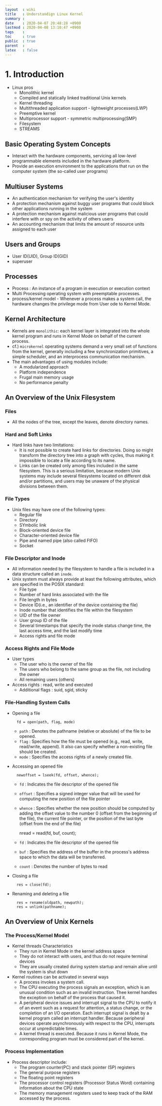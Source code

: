 ```yaml
---
layout  : wiki
title   : Understandign Linux Kernel
summary : 
date    : 2020-04-07 20:48:28 +0900
lastmod : 2020-04-08 13:10:47 +0900
tags    : 
toc     : true
public  : true
parent  : 
latex   : false
---
```


# 1. Introduction

- Linux pros
    - Monolithic kernel
    - Compiled and statically linked traditional Unix kernels
    - Kernel threading
    - Multithreaded application support - lightweight processes(LWP)
    - Preemptive kernel
    - Multiprocessor support - symmetric multiprocessing(SMP)
    - Filesystem
    - STREAMS

## Basic Operating System Concepts

- Interact with the hardware components, servicing all low-level programmable elements included in the hardware platform.
- Provide an execution environment to the applications that run on the computer system (the so-called user programs)

## Multiuser Systems

- An authentication mechanism for verifying the user's identity
- A protection mechanism against buggy user programs that could block other applications running in the system
- A protection mechanism against malicious user programs that could interfere with or spy on the activity of others users
- An accounting mechanism that limits the amount of resource units assigned to each user

## Users and Groups

- User ID(UID), Group ID(GID)
- superuser

## Processes

- Process : An instance of a program in execution or execution context
- Multi Processing operating system with preemptable processes.
- process/kernel model - Whenever a process makes a system call, the hardware changes the privilege mode from User ode to Kernel Mode.

## Kernel Architecture

- Kernels are `monolithic`: each kernel layer is integrated into the whole kernel program and runs in Kernel Mode on behalf of the current process.
- cf.) `microkernel` operating systems demand a very small set of functions from the kernel, generally including a few synchronization primitives, a simple scheduler, and an interprocess communication mechanism.
- The main advantages of using modules include:
    - A modularized approach
    - Platform independence
    - Frugal main memory usage
    - No performance penalty

## An Overview of the Unix Filesystem

### Files

- All the nodes of the tree, except the leaves, denote directory names.

### Hard and Soft Links

- Hard links have two limitations:
    - It is not possible to create hard links for directories. Doing so might transform the directory tree into a graph with cycles, thus making it impossible to locate a file according to its name.
    - Links can be created only among files included in the same filesystem. This is a serious limitation, because modern Unix systems may include several filesystems located on different disk and/or partitions, and users may be unaware of the physical divisions between them.

### File Types

- Unix files may have one of the following types:
    - Regular file
    - Directory
    - SYmbolic link
    - Block-oriented device file
    - Character-oriented device file
    - Pipe and named pipe (also called FIFO)
    - Socket

### File Descriptor and Inode

- All information needed by the filesystem to handle a file is included in a data structure called an `inode`.
- Unix system must always provide at least the following attributes, which are specified in the POSIX standard:
    - File type
    - Number of hard links associated with the file
    - File length in bytes
    - Device ID(i.e., an identifier of the device containing the file)
    - Inode number that identifies the file within the filesystem
    - UID of the file owner
    - User group ID of the file
    - Several timestamps that specify the inode status change time, the last access time, and the last modify time
    - Access rights and file mode

### Access Rights and File Mode

- User types
    - The user who is the owner of the file
    - The users who belong to the same group as the file, not including the owner
    - All remaining users (others)
- Access rights : read, write and executed
    - Additional flags : suid, sgid, sticky

### File-Handling System Calls

- Opening a file

        fd = open(path, flag, mode)

    - `path` : Denotes the pathname (relative or absolute) of the file to be opened.
    - `flag` : Specifies how the file must be opened (e.g., read, write, read/write, append). It also can specify whether a non-existing file should be created.
    - `mode` : Specifies the access rights of a newly created file.
- Accessing an opened file

        newoffset = lseek(fd, offset, whence);

    - `fd` : Indicates the file descriptor of the opened file
    - `offset` : Specifies a signed integer value that will be used for computing the new position of the file pointer
    - `whence` : Specifies whether the new position should be computed by adding the offset value to the number 0 (offset from the beginning of the file), the current file pointer, or the position of the last byte (offset from the end of the file)

        nread = read(fd, buf, count);

    - `fd` :  Indicates the file descriptor of the opened file
    - `buf` : Specifies the address of the buffer in the process's address space to which the data will be transferred.
    - `count` : Denotes the number of bytes to read
- Closing a file

        res = close(fd);

- Renaming and deleting a file

        res = rename(oldpath, newpath);
        res = unlink(pathname);

## An Overview of Unix Kernels

### The Process/Kernel Model

- Kernel threads Characteristics
    - They run in Kernel Mode in the kernel address space
    - They do not interact with users, and thus do not require terminal devices
    - They are usually created during system startup and remain alive until the system is shut down
- Kernel routines can be activated in several ways
    - A process invokes a system call.
    - The CPU executing the process signals an exception, which is an unusual condition such as an invalid instruction. Thee kernel handles the exception on behalf of the process that caused it.
    - A peripheral device issues and interrupt signal to the CPU to notify it of an event such as a request for attention, a status change, or the completion of an I/O operation. Each interrupt signal is dealt by a kernel program called an interrupt handler. Because peripheral devices operate asynchronously with respect to the CPU, interrupts occur at unpredictable times.
    - A kernel thread is executed. Because it runs in Kernel Mode, the corresponding program must be considered part of the kernel.

### Process Implementation

- Process descriptor include:
    - The program counter(PC) and stack pointer (SP) registers
    - The general purpose registers
    - The floating point registers
    - The processor control registers (Processor Status Word) containing information about the CPU state
    - The memory management registers used to keep track of the RAM accessed by the process.
